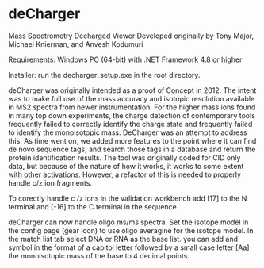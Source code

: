 
# deCharger
Mass Spectrometry Decharged Viewer
Developed originally by Tony Major, Michael Knierman, and Anvesh Kodumuri

Requirements: Windows PC (64-bit) with .NET Framework 4.8 or higher

Installer: run the decharger_setup.exe in the root directory.

deCharger was originally intended as a proof of Concept in 2012.  The intent was to make full use of the mass accuracy and isotopic resolution available in MS2 spectra from newer instrumentation.  For the higher mass ions found in many top down experiments, the charge detection of contemporary tools frequently failed to correctly identify the charge state and frequently failed to identify the monoisotopic mass.  DeCharger was an attempt to address this.  As time went on, we added more features to the point where it can find de novo sequence tags, and search those tags in a database and return the protein identification results.  The tool was originally coded for CID only data, but because of the nature of how it works, it works to some extent with other activations.  However, a refactor of this is needed to properly handle c/z ion fragments. 

To corectly handle c /z ions in the validation workbench add [17] to the N terminal and [-16] to the C terminal in the sequence.

deCharger can now handle oligo ms/ms spectra.  Set the isotope model in the config page (gear icon) to use oligo averagine for the isotope model.  In the match list tab select DNA or RNA as the base list.  you can add and symbol in the format of a capitol letter followed by a small case letter [Aa] <tab> the monoisotopic mass of the base to 4 decimal points.
